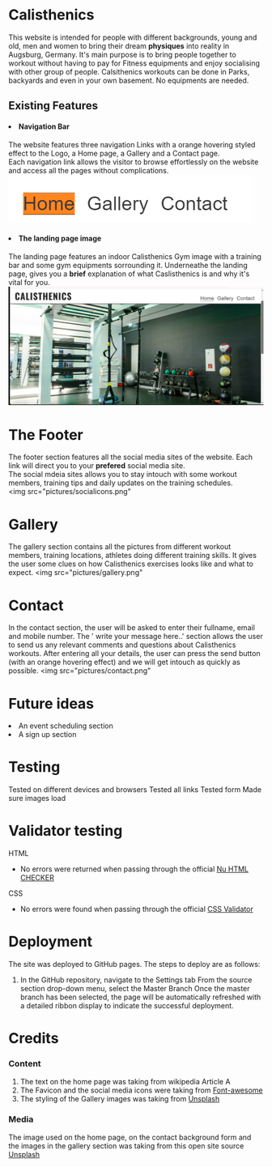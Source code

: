 # Calisthenics
This website is intended for people with different backgrounds, young and old, men and women to bring their dream <strong>physiques</strong> into reality in Augsburg, Germany. It's main purpose is to bring people together to workout without having to pay for Fitness equipments and enjoy socialising with other group of people. Calsithenics workouts can be done in Parks, backyards and even in your own basement. No equipments are needed. 
<img src="" >

## Existing Features
#### <li> Navigation Bar </li>
The website features three navigation Links with a orange hovering styled effect to the Logo, a Home page, a Gallery and a Contact page.  
Each navigation link  allows the visitor to browse effortlessly on the website and access all the pages without complications.   
![screenshot navbar](pictures/navbar.png)
#### <li> The landing page image </li>
The landing page features an indoor Calisthenics Gym image with a training bar and some gym equipments sorrounding it. Underneathe the landing page, gives you a **brief** explanation of what Caslisthenics is and why it's vital for you.
<img src="pictures/home.png">


# The Footer
The footer section features all the social media sites of the website. Each link will direct you to your **prefered** social media site.  
The social mdeia sites allows you to stay intouch with some workout members, training tips and daily updates on the training schedules.    
<img src="pictures/socialicons.png" 

# Gallery
The gallery section contains all the pictures from different workout members, training locations, athletes doing different training skills. It gives the user some clues on how Calisthenics exercises looks like and what to expect.
<img src="pictures/gallery.png" 

# Contact
In the contact section, the user will be asked to enter their fullname, email and mobile number. The ' write your message here..' section allows the user to send us any relevant comments and questions about Calisthenics workouts. After entering all your details, the user can press the send button (with an orange hovering effect) and we will get intouch as quickly as possible.
<img src="pictures/contact.png" 

# Future ideas
<li>An event scheduling section</li>
<li>A sign up section</li>

# Testing
Tested on different devices and browsers
Tested all links
Tested form
Made sure images load
# Validator testing
HTML
- No errors were returned when passing through the official [Nu HTML CHECKER](https://validator.w3.org/nu/#textarea)

CSS
- No errors were found when passing through the official [CSS Validator](https://jigsaw.w3.org/css-validator/)

# Deployment
The site was deployed to GitHub pages. The steps to deploy are as follows:
1. In the GitHub repository, navigate to the Settings tab
From the source section drop-down menu, select the Master Branch
Once the master branch has been selected, the page will be automatically refreshed with a detailed ribbon display to indicate the successful deployment.

# Credits
### Content
1. The text on the home page was taking from wikipedia Article A
2. The Favicon and the social media icons were taking from [Font-awesome](https://fontawesome.com)
3. The styling of the Gallery images was taking from [Unsplash](https://unsplash.com)

### Media
The image used on the home page, on the contact background form and the images in the gallery section was taking from this open site source [Unsplash](https://unsplash.com)

